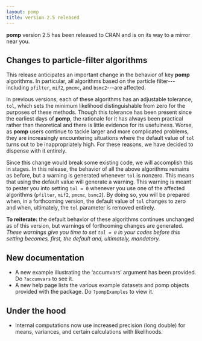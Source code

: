 ```yaml
---
layout: pomp
title: version 2.5 released
---
```


**pomp** version 2.5 has been released to CRAN and is on its way to a mirror near you.

## Changes to particle-filter algorithms

This release anticipates an important change in the behavior of key **pomp** algorithms.
In particular, all algorithms based on the particle filter---including `pfilter`, `mif2`, `pmcmc`, and `bsmc2`---are affected.

In previous versions, each of these algorithms has an adjustable tolerance, `tol`, which sets the minimum likelihood distinguishable from zero for the purposes of these methods.
Though this tolerance has been present since the earliest days of **pomp**, the rationale for it has always been practical rather than theoretical and there is little evidence for its usefulness.
Worse, as **pomp** users continue to tackle larger and more complicated problems, they are increasingly encountering situations where the default value of `tol` turns out to be inappropriately high.
For these reasons, we have decided to dispense with it entirely.

Since this change would break some existing code, we will accomplish this in stages.
In this release, the behavior of all the above algorithms remains as before, but a warning is generated whenever `tol` is nonzero.
This means that using the default value will generate a warning.
This warning is meant to pester you into setting `tol = 0` whenever you use one of the affected algorithms (`pfilter`, `mif2`, `pmcmc`, `bsmc2`).
By doing so, you will be prepared when, in a forthcoming version, the default value of `tol` changes to zero and when, ultimately, the `tol` parameter is removed entirely.

**To reiterate:** the default behavior of these algorithms continues unchanged as of this version, but warnings of forthcoming changes are generated.
*These warnings give you time to set `tol = 0` in your codes before this setting becomes, first, the default and, ultimately, mandatory.*

## New documentation

- A new example illustrating the ‘accumvars’ argument has been provided.
Do `?accumvars` to see it.
- A new help page lists the various example datasets and pomp objects provided with the package.
Do `?pompExamples` to view it.

## Under the hood

- Internal computations now use increased precision (long double) for means, variances, and certain calculations with likelihoods.
